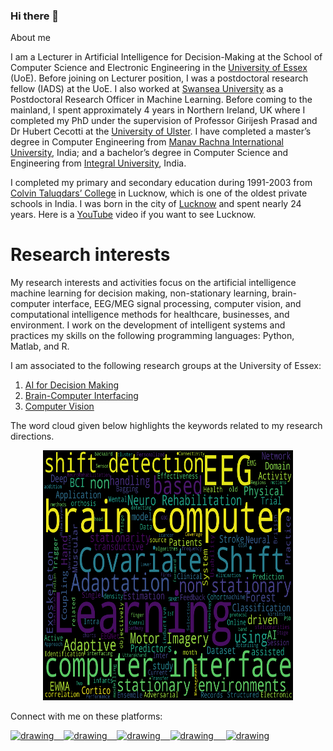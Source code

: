 ### Hi there 👋

About me

I am a Lecturer in Artificial Intelligence for Decision-Making at the School of Computer Science and Electronic Engineering in the [University of Essex](https://www.essex.ac.uk/) (UoE). Before joining on Lecturer position, I was a postdoctoral research fellow (IADS) at the UoE. I also worked at [Swansea University](https://www.swansea.ac.uk/) as a Postdoctoral Research Officer in Machine Learning. Before coming to the mainland, I spent approximately 4 years in Northern Ireland, UK where I completed my PhD under the supervision of Professor Girijesh Prasad and Dr Hubert Cecotti at the [University of Ulster](https://www.ulster.ac.uk/). I have completed a master’s degree in Computer Engineering from [Manav Rachna International University](https://manavrachna.edu.in/), India; and a bachelor’s degree in Computer Science and Engineering from [Integral University](http://iul.ac.in/), India. 

I completed my primary and secondary education during 1991-2003 from [Colvin Taluqdars’ College](https://en.wikipedia.org/wiki/Colvin_Taluqdars%27_College) in Lucknow, which is one of the oldest private schools in India. I was born in the city of [Lucknow](https://en.wikipedia.org/wiki/Lucknow) and spent nearly 24 years. Here is a [YouTube](https://www.youtube.com/watch?v=dS2fpg-SdJ8) video if you want to see Lucknow.

Research interests
======
My research interests and activities focus on the artificial intelligence machine learning for decision making, non-stationary learning, brain-computer interface, EEG/MEG signal processing, computer vision, and computational intelligence methods for healthcare, businesses, and environment. I work on the development of intelligent systems and practices my skills on the following programming languages: Python, Matlab, and R. 

I am associated to the following research groups at the University of Essex:
1. [AI for Decision Making](https://www.essex.ac.uk/departments/computer-science-and-electronic-engineering/research/ai-for-decision-making) 
2. [Brain-Computer Interfacing](http://essexbcis.uk/)
3. [Computer Vision](https://essexnlip.uk/computer-vision/)

The word cloud given below highlights the keywords related to my research directions. 


<p align="center">
  <img width="400" height="400" src="wordcloud.png">
</p>



Connect with me on these platforms:

<a href="https://www.youtube.com/channel/UCYlOdJBJQN4c7k25uzwSwJA"><img src="https://res.cloudinary.com/importdata/image/upload/v1595012354/yt_logo_jjgys4.png" alt="drawing" width="100"/>&nbsp;&nbsp;&nbsp;&nbsp;<a href="https://medium.com/@sagihaider"><img src="https://res.cloudinary.com/importdata/image/upload/v1595012354/medium_mono_hoz0z5.png" alt="drawing" width="35"/>&nbsp;&nbsp;&nbsp;&nbsp;<a href="https://twitter.com/sagihaider"><img src="https://res.cloudinary.com/importdata/image/upload/v1595012924/Twitter_Logo_Blue_gbtagu.png" alt="drawing" width="40"/>&nbsp;&nbsp;&nbsp;&nbsp;<a href="https://www.linkedin.com/in/sagihaider//"><img src="https://res.cloudinary.com/importdata/image/upload/v1595012354/linkedin_t9qiwy.png" alt="drawing" width="100"/> &nbsp;&nbsp;&nbsp;&nbsp;<a href="https://www.kaggle.com/sagihaider"><img src="https://res.cloudinary.com/importdata/image/upload/v1595012924/kaggle_ksaktb.png" alt="drawing" width="75"/>


<!--

**sagihaider/sagihaider** is a ✨ _special_ ✨ repository because its `README.md` (this file) appears on your GitHub profile.


- 🔭 I’m currently working on ...
- 🌱 I’m currently learning ...
- 👯 I’m looking to collaborate on ...
- 🤔 I’m looking for help with ...
- 💬 Ask me about ...
- 📫 How to reach me: ...
- 😄 Pronouns: ...
- ⚡ Fun fact: ...
-->

